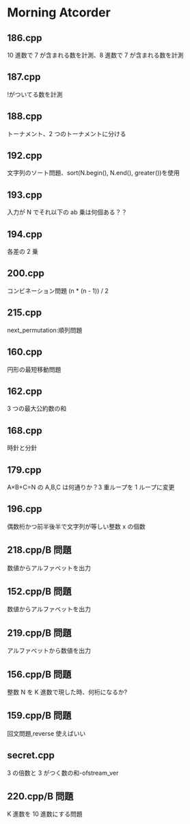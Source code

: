 # Morning Atcorder

## 186.cpp

10 進数で 7 が含まれる数を計測、8 進数で 7 が含まれる数を計測<br>

## 187.cpp

!がついてる数を計測<br>

## 188.cpp

トーナメント、2 つのトーナメントに分ける<br>

## 192.cpp

文字列のソート問題、sort(N.begin(), N.end(), greater<int>())を使用<br>

## 193.cpp

入力が N でそれ以下の ab 乗は何個ある？？<br>

## 194.cpp

各差の 2 乗<br>

## 200.cpp

コンビネーション問題 (n \* (n - 1)) / 2<br>

## 215.cpp

next_permutation:順列問題<br>

## 160.cpp

円形の最短移動問題<br>

## 162.cpp

3 つの最大公約数の和<br>

## 168.cpp

時針と分針<br>

## 179.cpp

A×B+C=N の A,B,C は何通りか？3 重ループを 1 ループに変更<br>

## 196.cpp

偶数桁かつ前半後半で文字列が等しい整数 x の個数<br>

## 218.cpp/B 問題

数値からアルファベットを出力<br>

## 152.cpp/B 問題

数値からアルファベットを出力<br>

## 219.cpp/B 問題

アルファベットから数値を出力<br>

## 156.cpp/B 問題

整数 N を K 進数で現した時、何桁になるか?<br>

## 159.cpp/B 問題

回文問題,reverse 使えばいい<br>

## secret.cpp

3 の倍数と 3 がつく数の和-ofstream_ver<br>

## 220.cpp/B 問題

K 進数を 10 進数にする問題<br>
